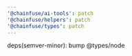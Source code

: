 ```yaml
---
'@chainfuse/ai-tools': patch
'@chainfuse/helpers': patch
'@chainfuse/types': patch
---
```


deps(semver-minor): bump @types/node
